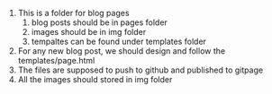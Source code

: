 1. This is a folder for blog pages
   1. blog posts should be in pages folder
   2. images should be in img folder
   3. tempaltes can be found under templates folder
2. For any new blog post, we should design and follow the templates/page.html
3. The files are supposed to push to github and published to gitpage
4. All the images should stored in img folder
